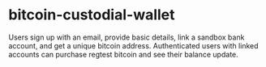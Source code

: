 # bitcoin-custodial-wallet
Users sign up with an email, provide basic details, link a sandbox bank account, and get a unique bitcoin address.  Authenticated users with linked accounts can purchase regtest bitcoin and see their balance update.
